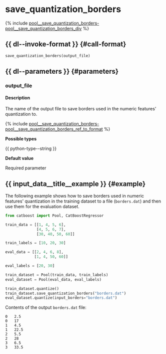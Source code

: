 # save_quantization_borders

{% include [pool__save_quantization_borders-pool__save_quantization_borders_div](../_includes/work_src/reusage-python/pool__save_quantization_borders_div.md) %}

## {{ dl--invoke-format }} {#call-format}

```python
save_quantization_borders(output_file)
```

## {{ dl--parameters }} {#parameters}

### output_file

#### Description

The name of the output file to save borders used in the numeric features' quantization to.

{% include [pool__save_quantization_borders-pool__save_quantization_borders_ref_to_format](../_includes/work_src/reusage-python/pool__save_quantization_borders_ref_to_format.md) %}

**Possible types**

{{ python-type--string }}

**Default value**

Required parameter

## {{ input_data__title__example }} {#example}

The following example shows how to save borders used in numeric features' quantization in the training dataset to a file (`borders.dat`) and then use them for the evaluation dataset.

```python
from catboost import Pool, CatBoostRegressor

train_data = [[1, 4, 5, 6],
              [4, 5, 6, 7],
              [30, 40, 50, 60]]

train_labels = [10, 20, 30]

eval_data = [[2, 4, 6, 8],
             [1, 4, 50, 60]]

eval_labels = [20, 30]

train_dataset = Pool(train_data, train_labels)
eval_dataset = Pool(eval_data, eval_labels)

train_dataset.quantize()
train_dataset.save_quantization_borders("borders.dat")
eval_dataset.quantize(input_borders="borders.dat")
```

Contents of the output `borders.dat` file:
```no-highlight
0	2.5
0	17
1	4.5
1	22.5
2	5.5
2	28
3	6.5
3	33.5
```
